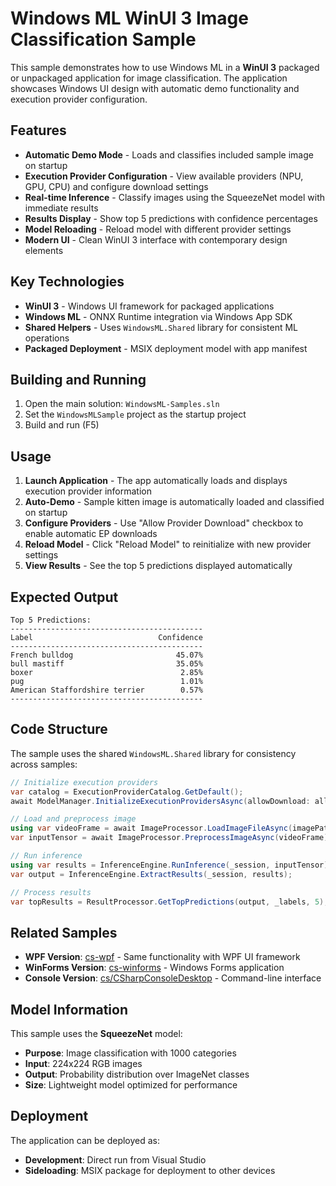 # Windows ML WinUI 3 Image Classification Sample

This sample demonstrates how to use Windows ML in a **WinUI 3** packaged or unpackaged application for image classification. The application showcases Windows UI design with automatic demo functionality and execution provider configuration.

## Features

- **Automatic Demo Mode** - Loads and classifies included sample image on startup
- **Execution Provider Configuration** - View available providers (NPU, GPU, CPU) and configure download settings
- **Real-time Inference** - Classify images using the SqueezeNet model with immediate results
- **Results Display** - Show top 5 predictions with confidence percentages
- **Model Reloading** - Reload model with different provider settings
- **Modern UI** - Clean WinUI 3 interface with contemporary design elements

## Key Technologies

- **WinUI 3** - Windows UI framework for packaged applications
- **Windows ML** - ONNX Runtime integration via Windows App SDK
- **Shared Helpers** - Uses `WindowsML.Shared` library for consistent ML operations
- **Packaged Deployment** - MSIX deployment model with app manifest

## Building and Running

1. Open the main solution: `WindowsML-Samples.sln`
2. Set the `WindowsMLSample` project as the startup project
3. Build and run (F5)

## Usage

1. **Launch Application** - The app automatically loads and displays execution provider information
2. **Auto-Demo** - Sample kitten image is automatically loaded and classified on startup
3. **Configure Providers** - Use "Allow Provider Download" checkbox to enable automatic EP downloads
4. **Reload Model** - Click "Reload Model" to reinitialize with new provider settings
5. **View Results** - See the top 5 predictions displayed automatically

## Expected Output

```
Top 5 Predictions:
-------------------------------------------
Label                            Confidence
-------------------------------------------
French bulldog                       45.07%
bull mastiff                         35.05%
boxer                                 2.85%
pug                                   1.01%
American Staffordshire terrier        0.57%
-------------------------------------------
```

## Code Structure

The sample uses the shared `WindowsML.Shared` library for consistency across samples:

```csharp
// Initialize execution providers
var catalog = ExecutionProviderCatalog.GetDefault();
await ModelManager.InitializeExecutionProvidersAsync(allowDownload: allowDownload);

// Load and preprocess image
using var videoFrame = await ImageProcessor.LoadImageFileAsync(imagePath);
var inputTensor = await ImageProcessor.PreprocessImageAsync(videoFrame);

// Run inference
using var results = InferenceEngine.RunInference(_session, inputTensor);
var output = InferenceEngine.ExtractResults(_session, results);

// Process results
var topResults = ResultProcessor.GetTopPredictions(output, _labels, 5);
```

## Related Samples

- **WPF Version**: [cs-wpf](../cs-wpf/) - Same functionality with WPF UI framework
- **WinForms Version**: [cs-winforms](../cs-winforms/) - Windows Forms application
- **Console Version**: [cs/CSharpConsoleDesktop](../cs/CSharpConsoleDesktop/) - Command-line interface

## Model Information

This sample uses the **SqueezeNet** model:

- **Purpose**: Image classification with 1000 categories
- **Input**: 224x224 RGB images
- **Output**: Probability distribution over ImageNet classes
- **Size**: Lightweight model optimized for performance

## Deployment

The application can be deployed as:

- **Development**: Direct run from Visual Studio
- **Sideloading**: MSIX package for deployment to other devices
